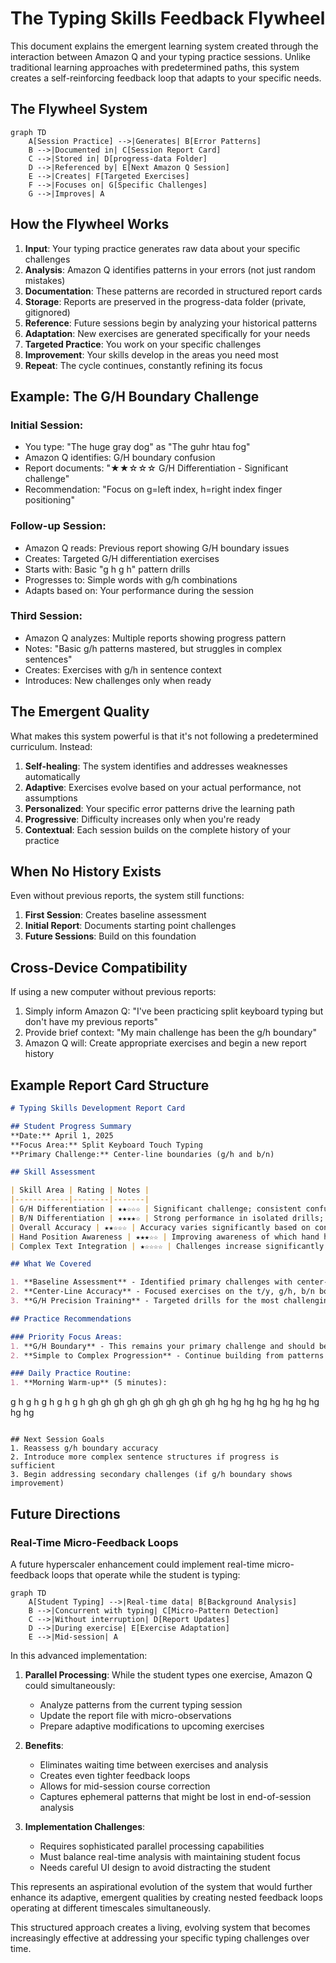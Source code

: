 # The Typing Skills Feedback Flywheel

This document explains the emergent learning system created through the interaction between Amazon Q and your typing practice sessions. Unlike traditional learning approaches with predetermined paths, this system creates a self-reinforcing feedback loop that adapts to your specific needs.

## The Flywheel System

```mermaid
graph TD
    A[Session Practice] -->|Generates| B[Error Patterns]
    B -->|Documented in| C[Session Report Card]
    C -->|Stored in| D[progress-data Folder]
    D -->|Referenced by| E[Next Amazon Q Session]
    E -->|Creates| F[Targeted Exercises]
    F -->|Focuses on| G[Specific Challenges]
    G -->|Improves| A
```

## How the Flywheel Works

1. **Input**: Your typing practice generates raw data about your specific challenges
2. **Analysis**: Amazon Q identifies patterns in your errors (not just random mistakes)
3. **Documentation**: These patterns are recorded in structured report cards
4. **Storage**: Reports are preserved in the progress-data folder (private, gitignored)
5. **Reference**: Future sessions begin by analyzing your historical patterns
6. **Adaptation**: New exercises are generated specifically for your needs
7. **Targeted Practice**: You work on your specific challenges
8. **Improvement**: Your skills develop in the areas you need most
9. **Repeat**: The cycle continues, constantly refining its focus

## Example: The G/H Boundary Challenge

### Initial Session:
- You type: "The huge gray dog" as "The guhr htau fog"
- Amazon Q identifies: G/H boundary confusion
- Report documents: "★★☆☆☆ G/H Differentiation - Significant challenge"
- Recommendation: "Focus on g=left index, h=right index finger positioning"

### Follow-up Session:
- Amazon Q reads: Previous report showing G/H boundary issues
- Creates: Targeted G/H differentiation exercises
- Starts with: Basic "g h g h" pattern drills
- Progresses to: Simple words with g/h combinations
- Adapts based on: Your performance during the session

### Third Session:
- Amazon Q analyzes: Multiple reports showing progress pattern
- Notes: "Basic g/h patterns mastered, but struggles in complex sentences"
- Creates: Exercises with g/h in sentence context
- Introduces: New challenges only when ready

## The Emergent Quality

What makes this system powerful is that it's not following a predetermined curriculum. Instead:

1. **Self-healing**: The system identifies and addresses weaknesses automatically
2. **Adaptive**: Exercises evolve based on your actual performance, not assumptions
3. **Personalized**: Your specific error patterns drive the learning path
4. **Progressive**: Difficulty increases only when you're ready
5. **Contextual**: Each session builds on the complete history of your practice

## When No History Exists

Even without previous reports, the system still functions:

1. **First Session**: Creates baseline assessment
2. **Initial Report**: Documents starting point challenges
3. **Future Sessions**: Build on this foundation

## Cross-Device Compatibility

If using a new computer without previous reports:

1. Simply inform Amazon Q: "I've been practicing split keyboard typing but don't have my previous reports"
2. Provide brief context: "My main challenge has been the g/h boundary"
3. Amazon Q will: Create appropriate exercises and begin a new report history

## Example Report Card Structure

```markdown
# Typing Skills Development Report Card

## Student Progress Summary
**Date:** April 1, 2025  
**Focus Area:** Split Keyboard Touch Typing  
**Primary Challenge:** Center-line boundaries (g/h and b/n)

## Skill Assessment

| Skill Area | Rating | Notes |
|------------|--------|-------|
| G/H Differentiation | ★★☆☆☆ | Significant challenge; consistent confusion between g and h |
| B/N Differentiation | ★★★★☆ | Strong performance in isolated drills; some regression in complex text |
| Overall Accuracy | ★★☆☆☆ | Accuracy varies significantly based on context complexity |
| Hand Position Awareness | ★★★☆☆ | Improving awareness of which hand handles which keys |
| Complex Text Integration | ★☆☆☆☆ | Challenges increase significantly with sentence complexity |

## What We Covered

1. **Baseline Assessment** - Identified primary challenges with center-line boundaries
2. **Center-Line Accuracy** - Focused exercises on the t/y, g/h, b/n boundaries
3. **G/H Precision Training** - Targeted drills for the most challenging boundary

## Practice Recommendations

### Priority Focus Areas:
1. **G/H Boundary** - This remains your primary challenge and should be the main focus
2. **Simple to Complex Progression** - Continue building from patterns to words to sentences

### Daily Practice Routine:
1. **Morning Warm-up** (5 minutes):
   ```
   g h g h g h g h g h
   gh gh gh gh gh gh gh gh gh gh
   hg hg hg hg hg hg hg hg hg hg
   ```

## Next Session Goals
1. Reassess g/h boundary accuracy
2. Introduce more complex sentence structures if progress is sufficient
3. Begin addressing secondary challenges (if g/h boundary shows improvement)
```

## Future Directions

### Real-Time Micro-Feedback Loops

A future hyperscaler enhancement could implement real-time micro-feedback loops that operate while the student is typing:

```mermaid
graph TD
    A[Student Typing] -->|Real-time data| B[Background Analysis]
    B -->|Concurrent with typing| C[Micro-Pattern Detection]
    C -->|Without interruption| D[Report Updates]
    D -->|During exercise| E[Exercise Adaptation]
    E -->|Mid-session| A
```

In this advanced implementation:

1. **Parallel Processing**: While the student types one exercise, Amazon Q could simultaneously:
   - Analyze patterns from the current typing session
   - Update the report file with micro-observations
   - Prepare adaptive modifications to upcoming exercises

2. **Benefits**:
   - Eliminates waiting time between exercises and analysis
   - Creates even tighter feedback loops
   - Allows for mid-session course correction
   - Captures ephemeral patterns that might be lost in end-of-session analysis

3. **Implementation Challenges**:
   - Requires sophisticated parallel processing capabilities
   - Must balance real-time analysis with maintaining student focus
   - Needs careful UI design to avoid distracting the student

This represents an aspirational evolution of the system that would further enhance its adaptive, emergent qualities by creating nested feedback loops operating at different timescales simultaneously.

This structured approach creates a living, evolving system that becomes increasingly effective at addressing your specific typing challenges over time.
